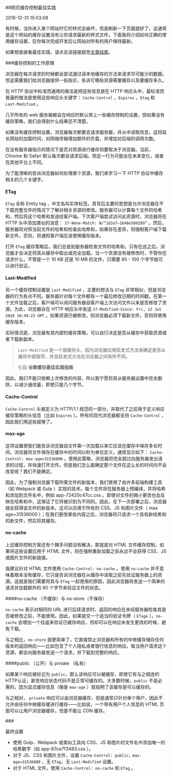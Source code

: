 ##网页缓存控制最佳实践

2018-12-31 15:03:08

有时候，当你进入某个网站时它的样式会崩坏，但是刷新一下页面就好了。这通常是这个网站的缓存设置没有让你请求最新的样式文件。下面我将介绍如何正确的使用缓存设置，在你每次完成开发后让网站对所有的用户保持最新。

如果想直接看最佳实践，请点击该链接跳至<a target="_self" href="#tag1">文章结尾</a>。

###缓存控制的工作原理

浏览器在每次请求的时候都会尝试通过读本地缓存的方法来请求尽可能少的数据。但这需要我们给浏览器提供一些指示，告诉它哪些资源需要缓存以及要缓存多久。

在 HTTP 协议中标准而通用的做法是把这些信息放在 HTTP 响应头中，最标准而普遍的做法是使用这些响应头关键字： `Cache-Control` ，`Expires` ，`Etag` 和 `Last-Modified` 。

几乎所有的 web 服务器都会在响应时默认带上一些缓存控制的设置，但如果没有缓存策略，我们会得到什么结果还不清楚。

如果没有缓存控制设置，浏览器每次都要去请求服务器，并从中读取信息。这将延长网站的加载时间，对网络传输增加额外的负载，并增加对后端的调用次数。

在没有服务器指示的情况下是否对资源进行缓存则要取决于浏览器。当前，Chrome 和 Safari 默认每次都会请求后端。但这一行为可能会在未来变化，或者在其他平台上不同。

为了能清晰的告诉浏览器如何处理某个资源，我们来学习一下 HTTP 协议中缓存相关的几个关键字。

#### ETag

`ETag` 全称 Entity tag ，中文名叫实体标签。其背后主要的思想是允许浏览器在不下载完整文件的情况下了解对相关资源的修改。服务器可以计算每个文件的哈希和，然后将这个哈希和发送给客户端。下次客户端尝试访问此资源时，浏览器将在 HTTP 头中添加类似的消息： `If-None-Match: W/“1d2e7–1648e509289”` 。然后，服务器将对照当前文件的哈希和检查此哈希和，如果存在差异，则强制客户端下载新文件。否则，将通知客户端应该使用缓存版本。

打开 `ETag` 缓存策略后，我们总是到服务器检查文件的哈希和，只有在这之后，浏览器才会决定将其从缓存中取出或完全加载。当一个资源没有被修改时，不管你在请求什么，不管是一个 10 KB 还是 10 MB 的文件，只需要 80 - 100 个字节就可以进行验证。

#### Last-Modified

另一个缓存控制设置是 `Last-Modified` ，主要的想法与 `ETag` 非常相似，但是浏览器的行为有点不同。服务器针对每个文件都有一个最后修改日期的时间戳，在第一个文件加载之后，客户端可以询问服务器自客户端上次访问文件以来是否修改了资源。为此，浏览器会在 HTTP 响应头中发送 `If-Modified-Since: Fri, 13 Jul 2018 10:49:23 GMT` 。如果资源已被修改，则浏览器必须下载新文件，否则将使用缓存版本。

实际情况是，浏览器有其内部的缓存策略，可以自行决定是否从缓存中获取资源或者下载新副本。

> `Last-Modified` 是一个弱缓存头，因为浏览器应用启发式方法来确定是否从缓存中提取项，并且启发式方法在浏览器之间有所不同。
>
> 引自 **谷歌缓存最佳实践指南**

因此，我们不能只依赖上次修改的内容，所以我宁愿将其从服务器设置中完全删除，以减少通信量，即使只是几个字节。

#### Cache-Control

`Cache-Control` 头被定义为 HTTP/1.1 规范的一部分，并取代了之前用于定义响应缓存策略的头信息（比如 `Expires` ）。所有的现代浏览器都支持 `Cache-Control` ，因此我们用这些就够了。

#### max-age

这项设置使我们能告诉浏览器自文件第一次加载以来它应该在缓存中保存多长时间。浏览器将文件保存在缓存中的时间以秒为单位定义，通常显示如下： `Cache-Control: max-age=31536000` 。使用此策略，浏览器将完全跳过向服务器发出请求的过程，并快速打开文件。但是我们怎么能确定那个文件在这么长的时间内不会改变呢？我们不能确定。

因此，为了强制浏览器下载所需文件的新版本，我们使用了由许多前端构建工具（如 Webpack 或 Gulp ）实现的技术。每个文件将在服务器上预编译，并将哈希和添加到文件名中，例如 app-72420c47cc.css 。即使对文件的微小更改也会反映在哈希和中，这保证了它将被识别为不同的。因此，在下一次部署之后，浏览器就会获得该文件的新版本。这可以应用于所有的 CSS、JS 和图片文件（ max age=31536000 ）；在我们更改某些内容之后，浏览器将只请求一个具有新哈希和的新文件，然后将其缓存。

#### no-cache

上述缓存控制方案还有个棘手问题没有解决，那就是对 HTML 文件缓存控制，如果将这些设置应用于 HTML 文件，则在强制重新加载之前永远不会获得 CSS、JS 或图片文件的新链接。

我建议针对 HTML 文件使用 `Cache-Control: no-cache` 。使用 `no-cache` 并不意味着根本没有缓存，它只是告诉浏览器在从缓存中读取之前先验证服务器上的资源。这就是我们需要将其与 `ETag` 一起使用的原因，因此浏览器将发送一个简单的请求并加载额外的 80 个字节来验证文件的状态。

####no-cache （不缓存）与 no-store（不保存）

`no-cache` 表示对相同的 URL 进行后续请求时，返回的响应在未经服务器检查其是否被修改之前，不能使用。因此，如果提交一个适当的验证令牌（ `ETage` ），`no-cache` 会增加一个往返来验证已缓存响应，但却可以在响应未发生更改的时候，避免下载。

与之相比，`no-store` 就更简单了，它直接禁止浏览器和所有的中继缓存储存任何版本的返回响应——比如包含了个人隐私或者银行信息的响应。每当用户请求这个资源，都会向服务器发送一个请求，并下载到完整的响应。

####public （公开）与 private （私有）

如果某个响应被标记为 `public`，那么该响应可以被缓存，即使它有与之相连的HTTP认证，甚至响应状态代码不是正常可缓存的。大多数时候，`public` 不是必需的，因为显式缓存信息（像是 `max-age` ）就指明了该缓存是可以缓存的。

与之相对， `private` 响应可以由浏览器缓存，但是通常只针对单个用户，因此不允许由任何中继缓存缓进行缓存——比如说，一个带有用户个人信息的 HTML 页面可以让用户浏览器缓存，但是不能让 CDN 缓存。

###<div id="tag1">最终设置</div>

- 使用 Gulp、Webpack 或类似工具向 CSS、JS 和图片的文件名中添加唯一的哈希数字（如 app-67ce7f3483.css ）。
- 对于 JS、CSS 和图片文件，设置 `Cache-Control: public，max-age=31536000` ，无 `ETag`，无 `Last-Modified` 设置。
- 对于 HTML 文件，使用 `Cache-Control: no-cache` 和 `ETag` 。

